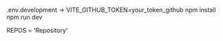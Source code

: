 .env.development -> VITE_GITHUB_TOKEN=your_token_github
npm install
npm run dev

REPOS = 'Repository'
